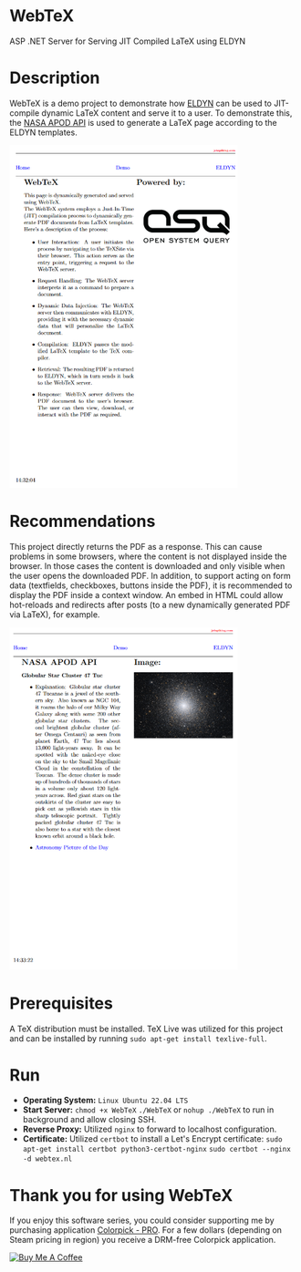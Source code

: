 # WebTeX
ASP .NET Server for Serving JIT Compiled LaTeX using ELDYN

# Description
WebTeX is a demo project to demonstrate how [ELDYN](https://github.com/jetspiking/ELDYN) can be used to JIT-compile dynamic LaTeX content and serve it to a user. To demonstrate this, the [NASA APOD API](https://api.nasa.gov/) is used to generate a LaTeX page according to the ELDYN templates.

<img src="https://raw.githubusercontent.com/jetspiking/WebTeX/main/Images/WebTeXHome.png" Width="400">

# Recommendations
This project directly returns the PDF as a response. This can cause problems in some browsers, where the content is not displayed inside the browser. In those cases the content is downloaded and only visible when the user opens the downloaded PDF. In addition, to support acting on form data (textfields, checkboxes, buttons inside the PDF), it is recommended to display the PDF inside a context window. An embed in HTML could allow hot-reloads and redirects after posts (to a new dynamically generated PDF via LaTeX), for example.

<img src="https://raw.githubusercontent.com/jetspiking/WebTeX/main/Images/WebTeXDemo.png" Width="400">

# Prerequisites
A TeX distribution must be installed. TeX Live was utilized for this project and can be installed by running `sudo apt-get install texlive-full`.

# Run
- **Operating System:** `Linux Ubuntu 22.04 LTS`
- **Start Server:** `chmod +x WebTeX`
`./WebTeX` or `nohup ./WebTeX` to run in background and allow closing SSH.
- **Reverse Proxy:** Utilized `nginx` to forward to localhost configuration.
- **Certificate:** Utilized `certbot` to install a Let's Encrypt certificate:
`sudo apt-get install certbot python3-certbot-nginx`
`sudo certbot --nginx -d webtex.nl`

# Thank you for using WebTeX
If you enjoy this software series, you could consider supporting me by purchasing application [Colorpick - PRO](https://store.steampowered.com/app/1388790/Colorpick__PRO). For a few dollars (depending on Steam pricing in region) you receive a DRM-free Colorpick application.

<a href="https://www.buymeacoffee.com/DustinHendriks" target="_blank"><img src="https://cdn.buymeacoffee.com/buttons/default-orange.png" alt="Buy Me A Coffee" height="41" width="174"></a>
